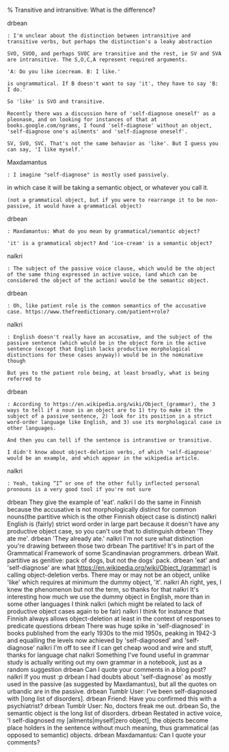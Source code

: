 % Transitive and intransitive: What is the difference?

drbean

	: I'm unclear about the distinction between intransitive and transitive verbs, but perhaps the distinction's a leaky abstraction

	SVO, SVOO, and perhaps SVOC are transitive and the rest, ie SV and SVA are intransitive. The S,O,C,A represent required arguments.

	'A: Do you like icecream. B: I like.'

	is ungrammatical. If B doesn't want to say 'it', they have to say 'B: I do.'

	So 'like' is SVO and transitive.

	Recently there was a discussion here of 'self-diagnose oneself' as a pleonasm, and on looking for instances of that at books.google.com/ngrams, I found 'self-diagnose' without an object, 'self-diagnose one's ailments' and 'self-diagnose oneself'.

	SV, SVO, SVC. That's not the same behavior as 'like'. But I guess you can say, 'I like myself.'

Maxdamantus

	: I imagine "self-diagnose" is mostly used passively.
in which case it will be taking a semantic object, or whatever you call it.

	(not a grammatical object, but if you were to rearrange it to be non-passive, it would have a grammatical object)
	
drbean

	: Maxdamantus: What do you mean by grammatical/semantic object?

	'it' is a grammatical object? And 'ice-cream' is a semantic object?

nalkri

	: The subject of the passive voice clause, which would be the object of the same thing expressed in active voice, (and which can be considered the object of the action) would be the semantic object.

drbean

	: Oh, like patient role is the common semantics of the accusative case. https://www.thefreedictionary.com/patient+role?

nalkri

	: English doesn't really have an accusative, and the subject of the passive sentence (which would be in the object form in the active sentence (except that English lacks productive morphological distinctions for these cases anyway)) would be in the nominative though

	But yes to the patient role being, at least broadly, what is being referred to
drbean

	: According to https://en.wikipedia.org/wiki/Object_(grammar), the 3 ways to tell if a noun is an object are to 1) try to make it the subject of a passive sentence, 2) look for its position in a strict word-order language like English, and 3) use its morphological case in other languages.

	And then you can tell if the sentence is intranstive or transitive.

	I didn't know about object-deletion verbs, of which 'self-diagnose' would be an example, and which appear in the wikipedia article.

nalkri

	: Yeah, taking “I” or one of the other fully inflected personal pronouns is a very good tool if you're not sure

drbean	They give the example of 'eat'.
nalkri	I do the same in Finnish because the accusative is not morphologically distinct for common nouns(the partitive which is the other Finnish object case is distinct)
nalkri	English is (fairly) strict word order in large part because it doesn't have any productive object case, so you can't use that to distinguish
drbean	'They ate me'. 
drbean	'They already ate.'
nalkri	I'm not sure what distinction you're drawing between those two
drbean	The partitive! It's in part of the Grammatical Framework of some Scandinavian programmers. 
drbean	Wait. partitive as genitive: pack of dogs, but not the dogs' pack.
drbean	'eat' and 'self-diagnose' are what https://en.wikipedia.org/wiki/Object_(grammar) is calling object-deletion verbs. There may or may not be an object, unlike 'like' which requires at minimum the dummy object, 'it'.
nalkri	Ah right, yes, I knew the phenomenon but not the term, so thanks for that
nalkri	It's interesting how much we use the dummy object in English, more than in some other languages I think
nalkri	(which might be related to lack of productive object cases again to be fair)
nalkri	I think for instance that Finnish always allows object-deletion at least in the context of responses to predicate questions
drbean	There was huge spike in 'self-diagnosed' in books published from the early 1930s to the mid 1950s, peaking in 1942-3 and equalling the levels now achieved by 'self-diagnosed' and 'self-diagnose'
nalkri	I'm off to see if I can get cheap wood and wire and stuff, thanks for language chat
nalkri	Something I've found useful in grammar study is actually writing out my own grammar in a notebook, just as a random suggestion
drbean	Can I quote your comments in a blog post?
nalkri	If you must :p
drbean	I had doubts about 'self-diagnose' as mostly used in the passive (as suggested by Maxdamantus), but all the quotes on urbandic are in the passive.
drbean	Tumblr User: I've been self-diagnosed with [long list of disorders].
drbean	Friend: Have you confirmed this with a psychiatrist?
drbean	Tumblr User: No, doctors freak me out.
drbean	So, the semantic object is the long list of disorders.
drbean	Restated in active voice, 'I self-diagnosed my [ailments|myself|zero object], the objects become place holders in the sentence without much meaning, thus grammatical (as opposed to semantic) objects.
drbean	Maxdamantus: Can I quote your comments?

